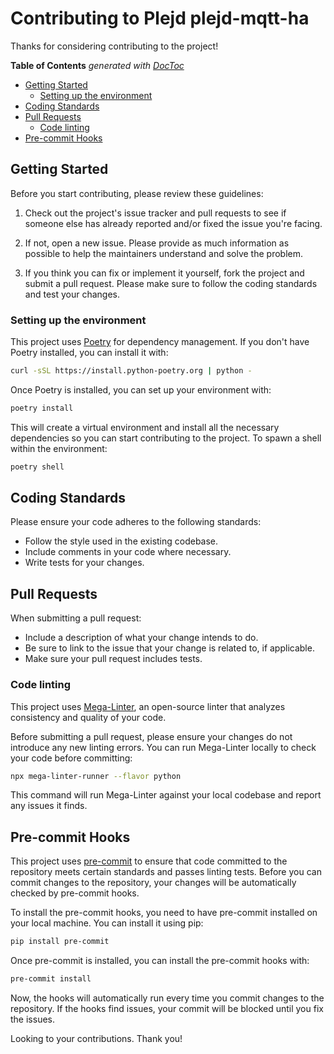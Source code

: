 # Contributing to Plejd plejd-mqtt-ha

Thanks for considering contributing to the project!

<!-- START doctoc generated TOC please keep comment here to allow auto update -->
<!-- DON'T EDIT THIS SECTION, INSTEAD RE-RUN doctoc TO UPDATE -->
**Table of Contents**  *generated with [DocToc](https://github.com/thlorenz/doctoc)*

- [Getting Started](#getting-started)
  - [Setting up the environment](#setting-up-the-environment)
- [Coding Standards](#coding-standards)
- [Pull Requests](#pull-requests)
  - [Code linting](#code-linting)
- [Pre-commit Hooks](#pre-commit-hooks)

<!-- END doctoc generated TOC please keep comment here to allow auto update -->

## Getting Started

Before you start contributing, please review these guidelines:
<!-- TODO: Add links to issue tracker and pull requests -->
1. Check out the project's issue tracker and pull requests to see if someone else has already reported and/or fixed the issue you're facing.

2. If not, open a new issue. Please provide as much information as possible to help the maintainers understand and solve the problem.

3. If you think you can fix or implement it yourself, fork the project and submit a pull request. Please make sure to follow the coding standards and test your changes.

### Setting up the environment

This project uses [Poetry](https://python-poetry.org/) for dependency management. If you don't have Poetry installed, you can install it with:

```bash
curl -sSL https://install.python-poetry.org | python -
```

Once Poetry is installed, you can set up your environment with:

```bash
poetry install
```
This will create a virtual environment and install all the necessary dependencies so you can start contributing to the project.
To spawn a shell within the environment:

```bash
poetry shell
```

## Coding Standards

Please ensure your code adheres to the following standards:

- Follow the style used in the existing codebase.
- Include comments in your code where necessary.
- Write tests for your changes.

## Pull Requests

When submitting a pull request:

- Include a description of what your change intends to do.
- Be sure to link to the issue that your change is related to, if applicable.
- Make sure your pull request includes tests.

### Code linting
This project uses [Mega-Linter](https://nvuillam.github.io/mega-linter/), an open-source linter that analyzes consistency and quality of your code.

Before submitting a pull request, please ensure your changes do not introduce any new linting errors. You can run Mega-Linter locally to check your code before committing:

```bash
npx mega-linter-runner --flavor python
```
This command will run Mega-Linter against your local codebase and report any issues it finds.

## Pre-commit Hooks

This project uses [pre-commit](https://pre-commit.com/) to ensure that code committed to the repository meets certain standards and passes linting tests. Before you can commit changes to the repository, your changes will be automatically checked by pre-commit hooks.

To install the pre-commit hooks, you need to have pre-commit installed on your local machine. You can install it using pip:

```bash
pip install pre-commit
```

Once pre-commit is installed, you can install the pre-commit hooks with:

```bash
pre-commit install
```

Now, the hooks will automatically run every time you commit changes to the repository. If the hooks find issues, your commit will be blocked until you fix the issues.

Looking to your contributions. Thank you!
